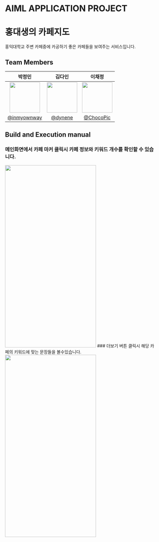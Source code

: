 # AIML APPLICATION PROJECT
# 홍대생의 카페지도
홍익대학교 주변 카페중에 카공하기 좋은 카페들을 보여주는 서비스입니다.


## Team Members 
|박정민|김다인|이채정|
|:--------------------:|:--------------------:|:--------------------:|
|<img src = "https://avatars.githubusercontent.com/u/90558247?v=4" width = "100" height = "100">|<img src = "https://avatars.githubusercontent.com/u/107914598?s=400&v=4" width = "100" height = "100">|<img src = "https://avatars.githubusercontent.com/u/107914598?s=400&v=4" width = "100" height = "100">
|[@inmyownway](https://github.com/inmyownway)|[@dynene](https://github.com/dynene)|[@ChocoPic](https://github.com/ChocoPic)|

## Build and Execution manual
### 메인화면에서 카페 마커 클릭시 카페 정보와 키워드 개수를 확인할 수 있습니다.
<img src="https://user-images.githubusercontent.com/90558247/207772894-374f17cf-1e65-41f0-adac-86fb3dd5ede1.png"  width = "300" height = "600">
### 더보기 버튼 클릭시 해당 카페의 키워드에 맞는 문장들을 볼수있습니다.
<img src="https://user-images.githubusercontent.com/90558247/207773219-b29553e6-10f5-461c-811d-e79b1785a669.png"width = "300" height = "600">
